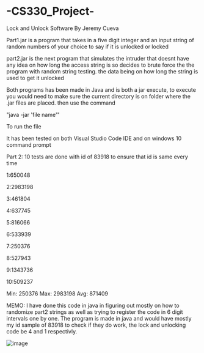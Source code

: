 # -CS330_Project-

Lock and Unlock Software
By Jeremy Cueva

Part1.jar is a program that takes in a five digit integer and an input string of random numbers of your choice to say if it is unlocked or locked

part2.jar is the next program that simulates the intruder that doesnt have any idea on how long the access string is so decides to brute force the the program with random string testing. the data being on how long the string is used to get it unlocked

Both programs has been made in Java and is both a jar execute, to execute you would need to make sure the current directory is on folder where the .jar files are placed. then use the command

"java -jar 'file name'"

To run the file

It has been tested on both Visual Studio Code IDE and on windows 10 command prompt


Part 2: 10 tests are done with id of 83918 to ensure that id is same every time

1:650048

2:2983198

3:461804

4:637745

5:816066

6:533939

7:250376

8:527943

9:1343736

10:509237

Min: 250376
Max: 2983198
Avg: 871409

MEMO: I have done this code in java in figuring out mostly on how to randomize part2 strings as well as trying to register the code in 6 digit intervals one by one. The program is made in java and would have mostly my id sample of 83918 to check if they do work, the lock and unlocking code be 4 and 1 respectivly.

![image](https://user-images.githubusercontent.com/40644012/203473850-754d00aa-7157-4126-9f33-fe743dab02ee.png)

